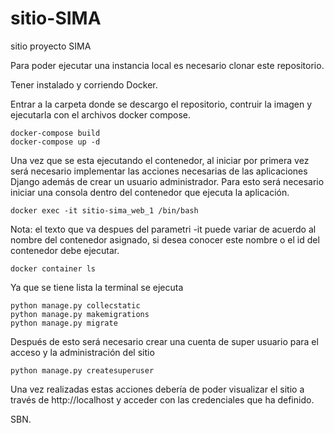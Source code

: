 # sitio-SIMA
 sitio proyecto SIMA

Para poder ejecutar una instancia local es necesario clonar este repositorio.

Tener instalado y corriendo Docker.

Entrar a la carpeta donde se descargo el repositorio, contruir la imagen y ejecutarla con el archivos docker compose.

```
docker-compose build
docker-compose up -d
```
Una vez que se esta ejecutando el contenedor, al iniciar por primera vez será necesario implementar las acciones necesarias de las aplicaciones Django además de crear un usuario administrador.
Para esto será necesario iniciar una consola dentro del contenedor que ejecuta la aplicación.
```
docker exec -it sitio-sima_web_1 /bin/bash
```
Nota: el texto que va despues del parametri -it puede variar de acuerdo al nombre del contenedor asignado, si desea conocer este nombre o el id del contenedor debe ejecutar.
```
docker container ls
```
Ya que se tiene lista la terminal se ejecuta
```
python manage.py collecstatic
python manage.py makemigrations
python manage.py migrate
```
Después de esto será necesario crear una cuenta de super usuario para el acceso y la administración del sitio
```
python manage.py createsuperuser
```
Una vez realizadas estas acciones debería de poder visualizar el sitio a través de http://localhost y acceder con las credenciales que ha definido.

SBN.